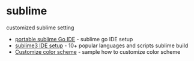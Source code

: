 # sublime
customized sublime setting

- [portable sublime Go IDE](portable-sublime-Go-IDE.md) - sublime go IDE setup
- [sublime3 IDE setup](sublime3-IDE-setup.md) - 10+ popular languages and scripts sublime build
- [Customize color scheme](Customize-color-scheme.md) - sample how to customize color scheme

